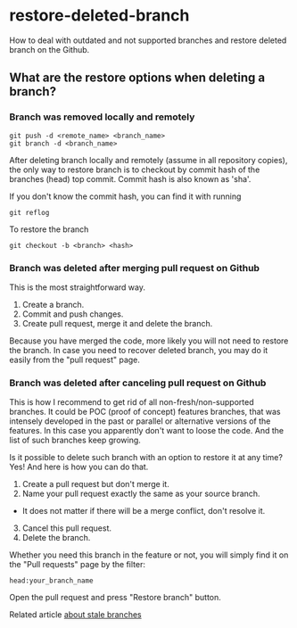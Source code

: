 # restore-deleted-branch
How to deal with outdated and not supported branches and restore deleted branch on the Github.

## What are the restore options when deleting a branch?

### Branch was removed locally and remotely

```text
git push -d <remote_name> <branch_name>
git branch -d <branch_name>
```

After deleting branch locally and remotely (assume in all repository copies), 
the only way to restore branch is to checkout by commit hash of the branches (head) top commit. 
Commit hash is also known as 'sha'.

If you don't know the commit hash, you can find it with 
running

```text
git reflog
```

To restore the branch

```text
git checkout -b <branch> <hash>
```

### Branch was deleted after merging pull request on Github

This is the most straightforward way.
1. Create a branch. 
2. Commit and push changes.
3. Create pull request, merge it and delete the branch.

Because you have merged the code, more likely you will not need to restore the branch.
In case you need to recover deleted branch, you may do it easily from the "pull request" page.

### Branch was deleted after canceling pull request on Github

This is how I recommend to get rid of all non-fresh/non-supported branches. 
It could be POC (proof of concept) features branches, that was intensely developed in the past or 
parallel or alternative versions of the features. In this case you apparently don't
want to loose the code. And the list of such branches keep growing.

Is it possible to delete such branch with an option to restore it at any time? Yes! 
And here is how you can do that. 
1. Create a pull request but don't merge it. 
2. Name your pull request exactly the same as your source branch. 
- It does not matter if there will be a merge conflict, don't resolve it. 
3. Cancel this pull request.
4. Delete the branch.

Whether you need this branch in the feature or not, you will simply find it on the 
"Pull requests" page by the filter:

```text
head:your_branch_name
```

Open the pull request and press "Restore branch" button.

Related article [about stale branches](https://medium.com/@vbabak/how-to-deal-with-stale-branches-on-the-github-b49727480872)